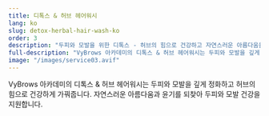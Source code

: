 ```yaml
---
title: 디톡스 & 허브 헤어워시
lang: ko
slug: detox-herbal-hair-wash-ko
order: 3
description: "두피와 모발을 위한 디톡스 - 허브의 힘으로 건강하고 자연스러운 아름다움을 완성합니다."
full-description: "VyBrows 아카데미의 디톡스 & 허브 헤어워시는 두피와 모발을 깊게 정화하고 허브의 힘으로 건강하게 가꿔줍니다. 자연스러운 아름다움과 윤기를 되찾아 두피와 모발 건강을 지원합니다."
image: "/images/service03.avif"
---
```


VyBrows 아카데미의 디톡스 & 허브 헤어워시는 두피와 모발을 깊게 정화하고 허브의 힘으로 건강하게 가꿔줍니다. 자연스러운 아름다움과 윤기를 되찾아 두피와 모발 건강을 지원합니다.
